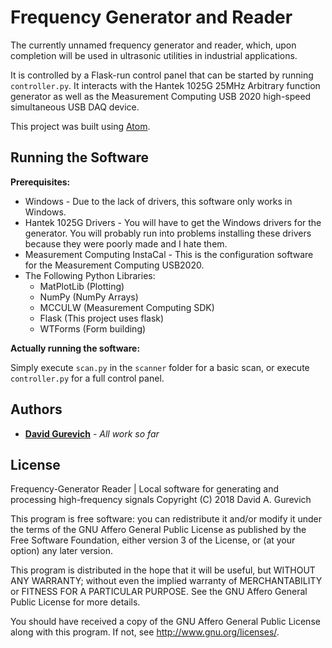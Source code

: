 # Frequency Generator and Reader

The currently unnamed frequency generator and reader, which, upon completion will be used in ultrasonic utilities in industrial applications.

It is controlled by a Flask-run control panel that can be started by running ```controller.py```.
It interacts with the Hantek 1025G 25MHz Arbitrary function generator as well as the Measurement Computing USB 2020 high-speed simultaneous USB DAQ device.

This project was built using [Atom](http://atom.io).

## Running the Software

**Prerequisites:**
* Windows - Due to the lack of drivers, this software only works in Windows.
* Hantek 1025G Drivers - You will have to get the Windows drivers for the generator. You will probably run into problems installing these drivers because they were poorly made and I hate them.
* Measurement Computing InstaCal - This is the configuration software for the Measurement Computing USB2020.
* The Following Python Libraries:
  * MatPlotLib (Plotting)
  * NumPy      (NumPy Arrays)
  * MCCULW     (Measurement Computing SDK)
  * Flask      (This project uses flask)
  * WTForms    (Form building)

**Actually running the software:**

Simply execute ```scan.py``` in the ```scanner``` folder for a basic scan, or execute ```controller.py``` for a full control panel.

## Authors

* [**David Gurevich**](https://github.com/davidgur) - *All work so far*

## License

Frequency-Generator Reader | Local software for generating and processing high-frequency signals
Copyright (C) 2018  David A. Gurevich

This program is free software: you can redistribute it and/or modify
it under the terms of the GNU Affero General Public License as published
by the Free Software Foundation, either version 3 of the License, or
(at your option) any later version.

This program is distributed in the hope that it will be useful,
but WITHOUT ANY WARRANTY; without even the implied warranty of
MERCHANTABILITY or FITNESS FOR A PARTICULAR PURPOSE.  See the
GNU Affero General Public License for more details.

You should have received a copy of the GNU Affero General Public License
along with this program.  If not, see <http://www.gnu.org/licenses/>.
